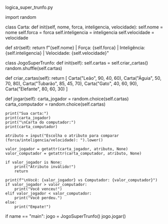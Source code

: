 logica_super_trunfo.py

import random

class Carta: def init(self, nome, forca, inteligencia, velocidade): self.nome = nome self.forca = forca self.inteligencia = inteligencia self.velocidade = velocidade

def _str_(self):
    return f"{self.nome} | Força: {self.forca} | Inteligência: {self.inteligencia} | Velocidade: {self.velocidade}"

class JogoSuperTrunfo: def init(self): self.cartas = self.criar_cartas() random.shuffle(self.cartas)

def criar_cartas(self):
    return [
        Carta("Leão", 90, 40, 60),
        Carta("Águia", 50, 70, 80),
        Carta("Tubarão", 85, 45, 70),
        Carta("Gato", 40, 60, 90),
        Carta("Elefante", 80, 60, 30)
    ]

def jogar(self):
    carta_jogador = random.choice(self.cartas)
    carta_computador = random.choice(self.cartas)

    print("Sua carta:")
    print(carta_jogador)
    print("\nCarta do computador:")
    print(carta_computador)

    atributo = input("Escolha o atributo para comparar (forca/inteligencia/velocidade): ").lower()

    valor_jogador = getattr(carta_jogador, atributo, None)
    valor_computador = getattr(carta_computador, atributo, None)

    if valor_jogador is None:
        print("Atributo inválido!")
        return

    print(f"\nVocê: {valor_jogador} vs Computador: {valor_computador}")
    if valor_jogador > valor_computador:
        print("Você venceu!")
    elif valor_jogador < valor_computador:
        print("Você perdeu.")
    else:
        print("Empate!")

if name == "main": jogo = JogoSuperTrunfo() jogo.jogar()
